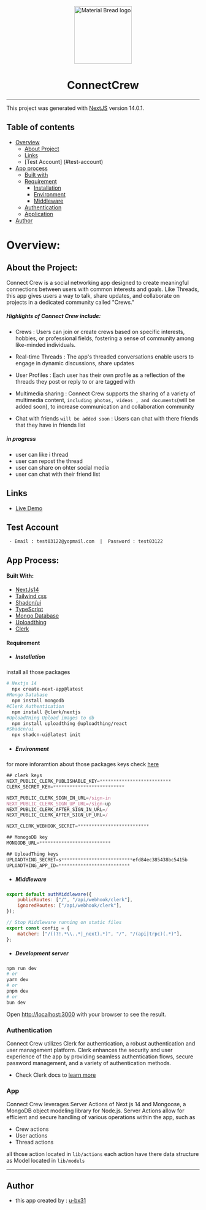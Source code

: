 <p align="center">
 <img width="150" src="https://connect-crew.vercel.app/logo.svg" alt="Material Bread logo">
</p>
<h1 align="center">
 ConnectCrew
</h1>

<hr/>

This project was generated with [NextJS](https://nextjs.org/docs/getting-started/installation) version 14.0.1.

## Table of contents

- [Overview](#overview)
  - [About Project](#about-project)
  - [Links](#links)
  - [Test Account] (#test-account)
- [App process](#app-process)
  - [Built with](#built-with)
  - [Requirement](#Requirement)
    - [Installation](#installation)
    - [Environment](#environment)
    - [Middleware](#middleware)
  - [Authentication](#authentication)
  - [Application](#app)
- [Author](#author)

# Overview:

## About the Project:

Connect Crew is a social networking app designed to create meaningful connections between users with common interests and goals. Like Threads, this app gives users a way to talk, share updates, and collaborate on projects in a dedicated community called "Crews."

##### Highlights of Connect Crew include:

- Crews : Users can join or create crews based on specific interests, hobbies, or professional fields, fostering a sense of community among like-minded individuals.

- Real-time Threads : The app's threaded conversations enable users to engage in dynamic discussions, share updates

- User Profiles : Each user has their own profile as a reflection of the threads they post or reply to or are tagged with

- Multimedia sharing : Connect Crew supports the sharing of a variety of multimedia content, `including photos, videos , and documents`(will be added soon), to increase communication and collaboration community

- Chat with friends `will be added soon` : Users can chat with there friends that they have in friends list

##### in progress

- user can like i thread
- user can repost the thread
- user can share on ohter social media
- user can chat with their friend list

## Links

- [Live Demo](https://connect-crew.vercel.app/)

## Test Account

`` - Email : test03122@yopmail.com  |  Password : test03122``

## App Process:

#### Built With:

- [NextJs14](https://nextjs.org/docs/getting-started/installation)
- [Tailwind css](https://tailwindcss.com/docs/installation)
- [Shadcn/ui](https://ui.shadcn.com/)
- [TypeScript]()
- [Mongo Database](https://www.mongodb.com/)
- [Uploadthing](https://docs.uploadthing.com/getting-started/appdir)
- [Clerk](https://clerk.com/docs/quickstarts/nextjs)

#### Requirement

- ##### Installation

install all those packages

```bash
# Nextjs 14
  npx create-next-app@latest
#Mongo Database
  npm install mongodb
#Clerk Authentication
  npm install @clerk/nextjs
#UploadTHing Upload images to db
  npm install uploadthing @uploadthing/react
#Shadcn/ui
  npx shadcn-ui@latest init
```

- ##### Environment

for more inforamtion about those packages keys check [here](#built-with)

```javascript
## clerk keys
NEXT_PUBLIC_CLERK_PUBLISHABLE_KEY=**************************
CLERK_SECRET_KEY=**************************

NEXT_PUBLIC_CLERK_SIGN_IN_URL=/sign-in
NEXT_PUBLIC_CLERK_SIGN_UP_URL=/sign-up
NEXT_PUBLIC_CLERK_AFTER_SIGN_IN_URL=/
NEXT_PUBLIC_CLERK_AFTER_SIGN_UP_URL=/

NEXT_CLERK_WEBHOOK_SECRET=**************************

## MonogoDB key
MONGODB_URL=**************************

## UploadThing keys
UPLOADTHING_SECRET=s**************************efd84ec385438bc5415b
UPLOADTHING_APP_ID=**************************
```

- ##### Middleware

```javascript
export default authMiddleware({
	publicRoutes: ["/", "/api/webhook/clerk"],
	ignoredRoutes: ["/api/webhook/clerk"],
});

// Stop Middleware running on static files
export const config = {
	matcher: ["/((?!.*\\..*|_next).*)", "/", "/(api|trpc)(.*)"],
};
```

- ##### Development server

```bash
npm run dev
# or
yarn dev
# or
pnpm dev
# or
bun dev
```

Open [http://localhost:3000](http://localhost:3000) with your browser to see the result.

### Authentication

Connect Crew utilizes Clerk for authentication, a robust authentication and user management platform. Clerk enhances the security and user experience of the app by providing seamless authentication flows, secure password management, and a variety of authentication methods.

- Check Clerk docs to [learn more](https://clerk.com/docs/authentication/overview)

### App

Connect Crew leverages Server Actions of Next js 14 and Mongoose, a MongoDB object modeling library for Node.js. Server Actions allow for efficient and secure handling of various operations within the app, such as

- Crew actions
- User actions
- Thread actions

all those action located in `lib/actions`
each action have there data structure as Model located in `lib/models`

<hr/>

## Author

- this app created by : [u-bx31](https://github.com/u-bx31)
